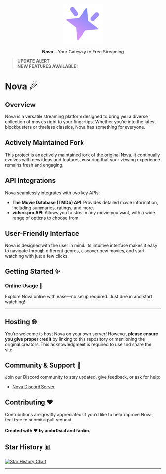 <p align="center">
  <a href="https://github.com/ambr0sial/nova"><img src="logo.png" alt="Nova" width="128" /></a>
</p>

<p align="center">
  <strong>Nova</strong> – Your Gateway to Free Streaming
</p>

> **UPDATE ALERT**  
> **NEW FEATURES AVAILABLE!**

# Nova ☄

## Overview

Nova is a versatile streaming platform designed to bring you a diverse collection of movies right to your fingertips. Whether you're into the latest blockbusters or timeless classics, Nova has something for everyone.


## Actively Maintained Fork

This project is an actively maintained fork of the original Nova. It continually evolves with new ideas and features, ensuring that your viewing experience remains fresh and engaging.

## API Integrations

Nova seamlessly integrates with two key APIs:

- **The Movie Database (TMDb) API**: Provides detailed movie information, including summaries, ratings, and more.
- **vidsrc.pro API**: Allows you to stream any movie you want, with a wide range of options to choose from.

## User-Friendly Interface

Nova is designed with the user in mind. Its intuitive interface makes it easy to navigate through different genres, discover new movies, and start watching with just a few clicks.

## Getting Started ✨

### Online Usage 🎉

Explore Nova online with ease—no setup required. Just dive in and start watching!

---

## Hosting 🌐

You’re welcome to host Nova on your own server! However, **please ensure you give proper credit** by linking to this repository or mentioning the original creators. This acknowledgment is required to use and share the site.

## Community & Support 💬

Join our Discord community to stay updated, give feedback, or ask for help:
- [Nova Discord Server](https://discord.gg/YK62kpT5ex)

## Contributing ❤

Contributions are greatly appreciated! If you’d like to help improve Nova, feel free to submit a pull request.

#### Created with ❤ by ambr0sial and fanlim.


## Star History 📊


[![Star History Chart](https://api.star-history.com/svg?repos=fanlimgames/novafork&type=Date)](https://star-history.com/#fanlimgames/novafork&Date)


---
